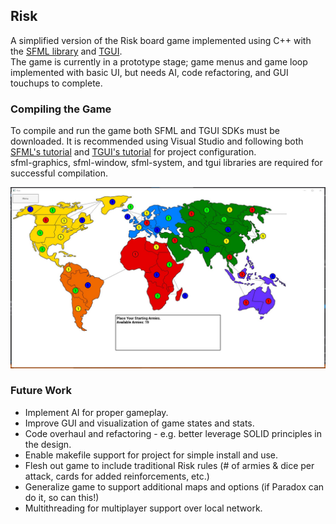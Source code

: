 ## Risk
A simplified version of the Risk board game implemented using C++ with the [SFML library](https://www.sfml-dev.org/index.php) and [TGUI](https://tgui.eu/).    
The game is currently in a prototype stage; game menus and game loop implemented with basic UI, but needs AI, code refactoring, and GUI touchups to complete.

### Compiling the Game
To compile and run the game both SFML and TGUI SDKs must be downloaded. It is recommended using Visual Studio and 
following both [SFML's tutorial](https://www.sfml-dev.org/tutorials/2.5/start-vc.php) and [TGUI's tutorial](https://tgui.eu/tutorials/0.10/visual-studio/)
for project configuration.  
sfml-graphics, sfml-window, sfml-system, and tgui libraries are required for successful compilation.

<img src="pictures/TheGame.jpg" alt="The Game (still just a baby!)"/>

### Future Work
 - Implement AI for proper gameplay.
 - Improve GUI and visualization of game states and stats.
 - Code overhaul and refactoring - e.g. better leverage SOLID principles in the design.
 - Enable makefile support for project for simple install and use.
 - Flesh out game to include traditional Risk rules (# of armies & dice per attack, cards for added reinforcements, etc.)
 - Generalize game to support additional maps and options (if Paradox can do it, so can this!)
 - Multithreading for multiplayer support over local network.
